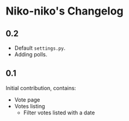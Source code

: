 Niko-niko's Changelog
=====================

0.2
---

 * Default `settings.py`.
 * Adding polls.

0.1
---

Initial contribution, contains:

 * Vote page
 * Votes listing
     * Filter votes listed with a date
